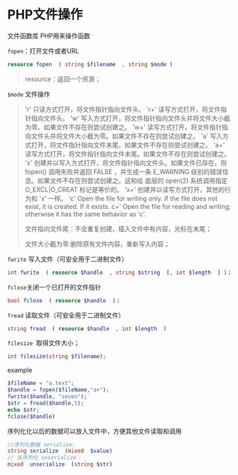 # PHP文件操作

文件函数库
PHP用来操作函数

``fopen``：打开文件或者URL

```php
resource fopen  ( string $filename  , string $mode )
```

> resource：返回一个资源；

``$mode`` 文件操作

>'r'  只读方式打开，将文件指针指向文件头。
>'r+'  读写方式打开，将文件指针指向文件头。
>'w'  写入方式打开，将文件指针指向文件头并将文件大小截为零。如果文件不存在则尝试创建之。
>'w+'  读写方式打开，将文件指针指向文件头并将文件大小截为零。如果文件不存在则尝试创建之。
>'a'  写入方式打开，将文件指针指向文件末尾。如果文件不存在则尝试创建之。
>'a+'  读写方式打开，将文件指针指向文件末尾。如果文件不存在则尝试创建之。
>'x'  创建并以写入方式打开，将文件指针指向文件头。如果文件已存在，则 fopen()  调用失败并返回 FALSE ，并生成一条 E_WARNING  级别的错误信息。如果文件不存在则尝试创建之。这和给 底层的 open(2) 系统调用指定 O_EXCL|O_CREAT 标记是等价的。
>'x+'  创建并以读写方式打开，其他的行为和 'x' 一样。
>'c'  Open the file for writing only. If the file does not exist, it is created. If it exists.
>c+'  Open the file for reading and writing; otherwise it has the same behavior as 'c'.
>
>文件指向文件尾：不会重复创建，插入文件中有内容，光标在末尾；
>
>文件大小截为零:删除原有文件内容，重新写入内容；

``fwrite`` 写入文件（可安全用于二进制文件）

```php
int fwrite  ( resource $handle  , string $string  [, int $length  ] )；
```

``fclose``关闭一个已打开的文件指针

```php
bool fclose  ( resource $handle  )；
```

``fread`` 读取文件（可安全用于二进制文件）

```php
string fread  ( resource $handle  , int $length  )
```

``filesize ``取得文件大小；

```php
int filesize(string $filename);
```

example

```php
$fileName = "a.text";
$handle = fopen($fileName,"a+");
fwrite($handle, "seven");
$str = fread($handle,5);
echo $str;
fclose($handle)
```

序列化化以后的数据可以放入文件中，方便其他文件读取和调用

```php
//序列化数据 serialize:
string serialize  (mixed  $value)
// 反序列化 unserialize：
mixed  unserialize  (string $str)
```